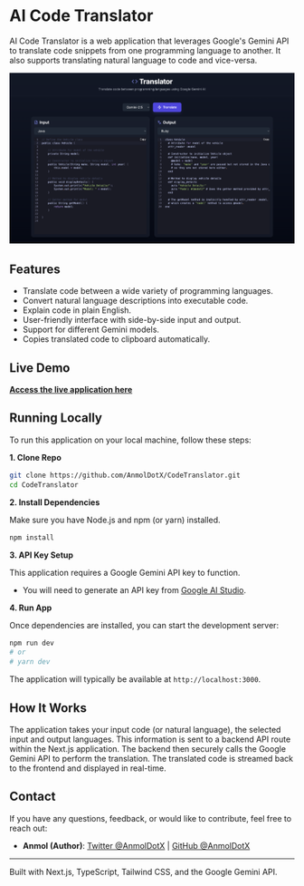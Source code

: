 
# AI Code Translator

AI Code Translator is a web application that leverages Google's Gemini API to translate code snippets from one programming language to another. It also supports translating natural language to code and vice-versa.

![AI Code Translator](./public/screenshot.png)

## Features

*   Translate code between a wide variety of programming languages.
*   Convert natural language descriptions into executable code.
*   Explain code in plain English.
*   User-friendly interface with side-by-side input and output.
*   Support for different Gemini models.
*   Copies translated code to clipboard automatically.

## Live Demo

**[Access the live application here](https://code-translator-inky.vercel.app/)**

## Running Locally

To run this application on your local machine, follow these steps:

**1. Clone Repo**

```bash
git clone https://github.com/AnmolDotX/CodeTranslator.git
cd CodeTranslator
```

**2. Install Dependencies**

Make sure you have Node.js and npm (or yarn) installed.

```bash
npm install
```

**3. API Key Setup**

This application requires a Google Gemini API key to function.

*   You will need to generate an API key from [Google AI Studio](https://aistudio.google.com/app/apikey).



**4. Run App**

Once dependencies are installed, you can start the development server:

```bash
npm run dev
# or
# yarn dev
```

The application will typically be available at `http://localhost:3000`.

## How It Works

The application takes your input code (or natural language), the selected input and output languages. This information is sent to a backend API route within the Next.js application. The backend then securely calls the Google Gemini API to perform the translation. The translated code is streamed back to the frontend and displayed in real-time.

## Contact

If you have any questions, feedback, or would like to contribute, feel free to reach out:

*   **Anmol (Author)**: [Twitter @AnmolDotX](https://twitter.com/AnmolDotX) | [GitHub @AnmolDotX](https://github.com/AnmolDotX)

---

Built with Next.js, TypeScript, Tailwind CSS, and the Google Gemini API.
